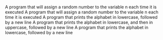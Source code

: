 A program that will assign a random number to the variable n each time it is executed
A program that will assign a random number to the variable n each time it is executed
A program that prints the alphabet in lowercase, followed by a new line
A program that prints the alphabet in lowercase, and then in uppercase, followed by a new line
A program that prints the alphabet in lowercase, followed by a new line
